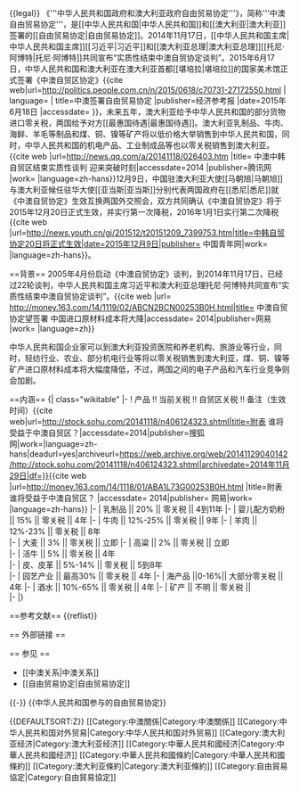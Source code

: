 {{legal}}
《'''中华人民共和国政府和澳大利亚政府自由贸易协定'''》，简称'''中澳自由贸易协定'''，是[[中华人民共和国|中华人民共和国]]和[[澳大利亚|澳大利亚]]签署的[[自由贸易协定|自由贸易协定]]。2014年11月17日，[[中华人民共和国主席|中华人民共和国主席]][[习近平|习近平]]和[[澳大利亚总理|澳大利亚总理]][[托尼·阿博特|托尼·阿博特]]共同宣布“实质性结束中澳自贸协定谈判”。2015年6月17日，中华人民共和国和澳大利亚在澳大利亚首都[[堪培拉|堪培拉]]的国家美术馆正式签署《中澳自贸区协定》<ref >{{cite web|url=http://politics.people.com.cn/n/2015/0618/c70731-27172550.html | language= | title=中澳签署自由贸易协定 |publisher=经济参考报 |date=2015年6月18日 |accessdate= }}</ref>，未来五年，澳大利亚给予中华人民共和国的部分货物进口零关税，两国给予对方[[最惠国待遇|最惠国待遇]]。澳大利亚乳制品、牛肉、海鲜、羊毛等制品和煤、铜、镍等矿产将以低价格大举销售到中华人民共和国，同时，中华人民共和国的机电产品、工业制成品等也以零关税销售到澳大利亚。<ref>{{cite web |url=http://news.qq.com/a/20141118/026403.htm |title= 中澳中韩自贸区结束实质性谈判 迎来突破时刻|accessdate=2014 |publisher=腾讯网 |work= |language=zh-hans}}</ref>12月9日，中国驻澳大利亚大使[[马朝旭|马朝旭]]与澳大利亚候任驻华大使[[亚当斯|亚当斯]]分别代表两国政府在[[悉尼|悉尼]]就《中澳自贸协定》生效互换两国外交照会，双方共同确认《中澳自贸协定》将于2015年12月20日正式生效，并实行第一次降税，2016年1月1日实行第二次降税<ref>{{cite web |url=http://news.youth.cn/gj/201512/t20151209_7399753.htm|title=中韩自贸协定20日将正式生效|date=2015年12月9日|publisher= 中国青年网|work= |language=zh-hans}}</ref>。

==背景==
2005年4月份启动《中澳自贸协定》谈判，到2014年11月17日，已经过22轮谈判，中华人民共和国主席习近平和澳大利亚总理托尼·阿博特共同宣布“实质性结束中澳自贸协定谈判”。<ref name="fish" >{{cite web |url= http://money.163.com/14/1119/02/ABCN2BCN00253B0H.html|title= 中澳自贸协定望签署 中国进口原材料成本将大降|accessdate= 2014|publisher=网易 |work= |language=zh}}</ref>

中华人民共和国企业家可以到澳大利亚投资医院和养老机构、旅游业等行业，同时，轻纺行业、农业、部分机电行业等将以零关税销售到澳大利亚，煤、铜、镍等矿产进口原材料成本将大幅度降低，不过，两国之间的电子产品和汽车行业竞争则会加剧。<ref name="fish" />

==内涵==
{| class="wikitable"
|-
! 产品 !! 当前关税 !! 自贸区关税 !! 备注（生效时间）<ref>{{cite web|url=http://stock.sohu.com/20141118/n406124323.shtml|title=附表 谁将受益于中澳自贸区？|accessdate=2014|publisher=搜狐网|work=|language=zh-hans|deadurl=yes|archiveurl=https://web.archive.org/web/20141129040142/http://stock.sohu.com/20141118/n406124323.shtml|archivedate=2014年11月29日|df=}}</ref><ref>{{cite web |url=http://money.163.com/14/1118/01/ABA1L73G00253B0H.html |title=附表 谁将受益于中澳自贸区？ |accessdate= 2014|publisher= 网易|work= |language=zh-hans}}</ref>
|-
|   乳制品   ||   20%   ||   零关税  ||     4到11年
|-
|   婴儿配方奶粉   ||   15%  ||   零关税  ||     4年
|-
|   牛肉   || 12%-25%    ||    零关税 ||     9年
|-
|   羊肉   ||   12%-23%   || 零关税    ||  8年   
|-
|   大麦   ||   3%   ||  零关税   ||     立即
|-
|   高粱   ||  2%    ||   零关税  ||   立即  
|-
|    活牛  ||  5%    ||   零关税  ||   4年  
|-
|    皮、皮革  ||   5%-14%   ||   零关税  ||   5到8年  
|-
|  园艺产业    ||  最高30%    ||   零关税  ||     4年 
|-
|    海产品  ||0-16%||   大部分零关税  ||       4年
|-
|  酒水    ||   10%-65%   ||   零关税  ||       4年
|-
|   矿产   ||   不明   ||  零关税 ||     
|- 
|}

==参考文献==
{{reflist}}

== 外部链接 ==

== 参见 ==
* [[中澳关系|中澳关系]]
* [[自由贸易协定|自由贸易协定]]

{{-}}
{{中华人民共和国参与的自由贸易协定}}

{{DEFAULTSORT:Z}}
[[Category:中澳關係|Category:中澳關係]]
[[Category:中华人民共和国对外贸易|Category:中华人民共和国对外贸易]]
[[Category:澳大利亚经济|Category:澳大利亚经济]]
[[Category:中華人民共和國经济|Category:中華人民共和國经济]]
[[Category:中華人民共和國條約|Category:中華人民共和國條約]]
[[Category:澳大利亚條約|Category:澳大利亚條約]]
[[Category:自由貿易協定|Category:自由貿易協定]]